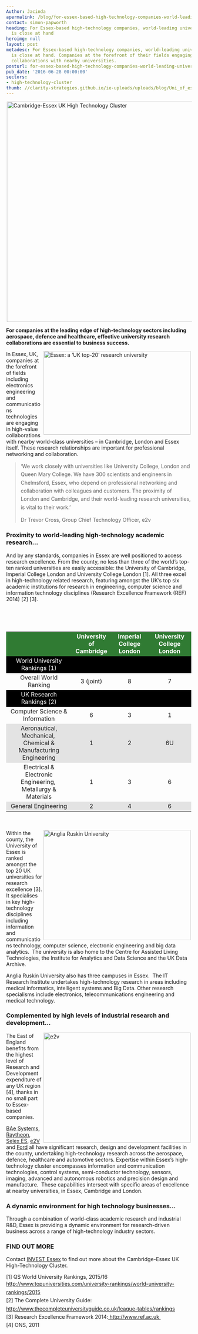```yaml
---
Author: Jacinda
apermalink: /blog/for-essex-based-high-technology-companies-world-leading-university-research-is-close-at-hand
contact: simon-papworth
heading: For Essex-based high-technology companies, world-leading university research
  is close at hand
heroimg: null
layout: post
metadesc: For Essex-based high-technology companies, world-leading university research
  is close at hand. Companies at the forefront of their fields engaging in high-value
  collaborations with nearby universities.
posturl: for-essex-based-high-technology-companies-world-leading-university-research-is-close-at-hand
pub_date: '2016-06-28 00:00:00'
sectors:
- high-technology-cluster
thumb: //clarity-strategies.github.io/ie-uploads/uploads/blog/Uni_of_essex_mini.jpg
---
```


<p><img alt='Cambridge-Essex UK High Technology Cluster' src='//clarity-strategies.github.io/ie-uploads/uploads/blog/CEUHTC_icon_landscape_600.jpg' style='width: 600px; margin-left: 2px; margin-right: 2px;'/></p><p><strong>For companies at the leading edge of high-technology sectors including aerospace, defence and healthcare, effective university research collaborations are essential to business success.</strong></p><p><img alt='Essex: a ‘UK top-20’ research university' src='//clarity-strategies.github.io/ie-uploads/uploads/blog/Uni_of_Essex_700.jpg' style='width: 400px; height: 228px; margin-left: 2px; margin-right: 2px; float: right;'/>In Essex, UK, companies at the forefront of fields including electronics engineering and communications technologies are engaging in high-value collaborations with nearby world-class universities – in Cambridge, London and Essex itself. These research relationships are important for professional networking and collaboration. </p><blockquote><p><span style='line-height: 1.6;'>‘We work closely with universities like University College, London and Queen Mary College. We have 300 scientists and engineers in Chelmsford, Essex, who depend on professional networking and collaboration with colleagues and customers. The proximity of London and Cambridge, and their world-leading research universities, is vital to their work.’</span></p><p>Dr Trevor Cross, Group Chief Technology Officer, e2v</p></blockquote><h3>Proximity to world-leading high-technology academic research…</h3><p>And by any standards, companies in Essex are well positioned to access research excellence. From the county, no less than three of the world’s top-ten ranked universities are easily accessible: the University of Cambridge, Imperial College London and University College London [1]. All three excel in high-technology related research, featuring amongst the UK’s top six academic institutions for research in engineering, computer science and information technology disciplines (Research Excellence Framework (REF) 2014) [2] [3].</p><table border='0' cellpadding='3' cellspacing='0' style='width: 100%;'><caption><p style='text-align: center;'> </p></caption><tbody><tr bgcolor='#307b33'><td style='text-align: center;'> </td><td style='text-align: center;'><strong><span style='color:#FFFFFF;'>University of<br/>			Cambridge</span></strong></td><td style='text-align: center;'><strong><span style='color:#FFFFFF;'>Imperial College<br/>			London</span></strong></td><td style='text-align: center;'><strong><span style='color:#FFFFFF;'>University College<br/>			London</span></strong></td></tr><tr bgcolor='#000000'><td style='text-align: center;'><span style='color:#FFFFFF;'>World University Rankings (1)</span></td><td style='text-align: center;'> </td><td style='text-align: center;'> </td><td style='text-align: center;'> </td></tr><tr><td style='text-align: center;'>Overall World Ranking</td><td style='text-align: center;'>3 (joint)</td><td style='text-align: center;'>8</td><td style='text-align: center;'>7</td></tr><tr bgcolor='#000000'><td style='text-align: center;'><span style='color:#FFFFFF;'>UK Research Rankings (2)</span></td><td style='text-align: center;'> </td><td style='text-align: center;'> </td><td style='text-align: center;'> </td></tr><tr><td style='text-align: center;'>Computer Science &amp; Information</td><td style='text-align: center;'>6</td><td style='text-align: center;'>3</td><td style='text-align: center;'>1</td></tr><tr bgcolor='#e3e3e3'><td style='text-align: center;'>Aeronautical, Mechanical, <br/>			Chemical &amp; Manufacturing<br/>			Engineering</td><td style='text-align: center;'>1</td><td style='text-align: center;'>2</td><td style='text-align: center;'>6U</td></tr><tr><td style='text-align: center;'>Electrical &amp; Electronic Engineering, <br/>			Metallurgy &amp; Materials</td><td style='text-align: center;'>1</td><td style='text-align: center;'>3</td><td style='text-align: center;'>6</td></tr><tr bgcolor='#e3e3e3'><td style='text-align: center;'>General Engineering</td><td style='text-align: center;'>2</td><td style='text-align: center;'>4</td><td style='text-align: center;'>6</td></tr></tbody></table><p><br/><br/><img alt='Anglia Ruskin University' src='//clarity-strategies.github.io/ie-uploads/uploads/blog/ARU_Lord_Ashcroft_Bldg_400.jpg' style='width: 400px; height: 300px; margin-left: 2px; margin-right: 2px; float: right;'/>Within the county, the University of Essex is ranked amongst the top 20 UK universities for research excellence [3]. It specialises in key high-technology disciplines including information and communications technology, computer science, electronic engineering and big data analytics.  The university is also home to the Centre for Assisted Living Technologies, the Institute for Analytics and Data Science and the UK Data Archive.</p><p>Anglia Ruskin University also has three campuses in Essex.  The IT Research Institute undertakes high-technology research in areas including medical informatics, intelligent systems and Big Data. Other research specialisms include electronics, telecommunications engineering and medical technology.</p><h3>Complemented by high levels of industrial research and development… </h3><p><img alt='e2v' src='//clarity-strategies.github.io/ie-uploads/uploads/blog/e2v_people_at_work_700.jpg' style='width: 400px; height: 300px; margin-left: 2px; margin-right: 2px; float: right;'/>The East of England benefits from the highest level of Research and Development expenditure of any UK region [4], thanks in no small part to Essex-based companies.</p><p><a href='http://investessex.co.uk/studies/case-studies/bae-systems' target='_blank'>BAe Systems</a>, <a href='http://investessex.co.uk/studies/case-studies/raytheon-company' target='_blank'>Raytheon</a>, <a href='http://investessex.co.uk/studies/case-studies/selex-galileo' target='_blank'>Selex ES</a>, <a href='http://investessex.co.uk/studies/case-studies/e2v-technologies' target='_blank'>e2V</a> and <a href='http://investessex.co.uk/studies/case-studies/ford1' target='_blank'>Ford</a> all have significant research, design and development facilities in the county, undertaking high-technology research across the aerospace, defence, healthcare and automotive sectors. Expertise within Essex’s high-technology cluster encompasses information and communication technologies, control systems, semi-conductor technology, sensors, imaging, advanced and autonomous robotics and precision design and manufacture.  These capabilities intersect with specific areas of excellence at nearby universities, in Essex, Cambridge and London.</p><h3>A dynamic environment for high technology businesses…</h3><p>Through a combination of world-class academic research and industrial R&amp;D, Essex is providing a dynamic environment for research-driven business across a range of high-technology industry sectors.</p><h3>FIND OUT MORE</h3><p>Contact <a href='http://www.investessex.co.uk/' target='_blank'>INVEST Essex</a> to find out more about the Cambridge-Essex UK High-Technology Cluster.</p><p>[1] QS World University Rankings, 2015/16<br/><span style='line-height: 1.6;'><a href='http://www.topuniversities.com/university-rankings/world-university-rankings/2015' target='_blank'>http://www.topuniversities.com/university-rankings/world-university-rankings/2015</a></span><br/><span style='line-height: 1.6;'>[2] The Complete University Guide:</span><br/><span style='line-height: 1.6;'><a href='http://www.thecompleteuniversityguide.co.uk/league-tables/rankings' target='_blank'>http://www.thecompleteuniversityguide.co.uk/league-tables/rankings</a></span><br/><span style='line-height: 1.6;'>[3] Research Excellence Framework 2014:<a href='http://www.ref.ac.uk' target='_blank'> http://www.ref.ac.uk </a></span><br/><span style='line-height: 1.6;'>[4] ONS, 2011</span></p><table border='0' cellpadding='0' cellspacing='0' style='width:667px;' width='667'><tbody><tr></tr></tbody></table>